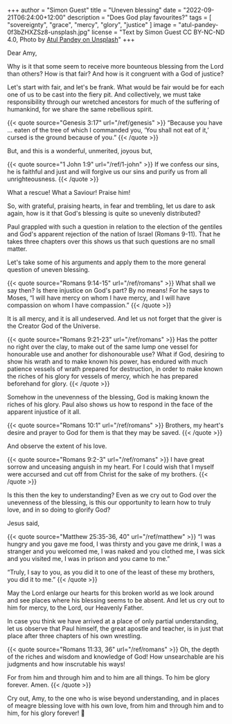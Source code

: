 +++
author = "Simon Guest"
title = "Uneven blessing"
date = "2022-09-21T06:24:00+12:00"
description = "Does God play favourites?"
tags = [ "sovereignty", "grace", "mercy", "glory", "justice" ]
image = "atul-pandey-0f3bZHXZSz8-unsplash.jpg"
license = "Text by Simon Guest CC BY-NC-ND 4.0, Photo by [Atul Pandey on Unsplash](https://unsplash.com/photos/0f3bZHXZSz8)"
+++

Dear Amy,

Why is it that some seem to receive more bounteous blessing from the Lord than others? How is that fair? And how is it congruent with a God of justice?

Let's start with fair, and let's be frank. What would be fair would be for each one of us to be cast into the fiery pit. And collectively, we must take responsibility through our wretched ancestors for much of the suffering of humankind, for we share the same rebellious spirit.

{{< quote source="Genesis 3:17" url="/ref/genesis" >}}
“Because you have ... eaten of the tree of which I commanded you, ‘You shall not eat of it,’ cursed is the ground because of you.”
{{< /quote >}}

But, and this is a wonderful, unmerited, joyous but,

{{< quote source="1 John 1:9" url="/ref/1-john" >}}
If we confess our sins, he is faithful and just and will forgive us our sins and purify us from all unrighteousness.
{{< /quote >}}

What a rescue! What a Saviour! Praise him!

So, with grateful, praising hearts, in fear and trembling, let us dare to ask again, how is it that God's blessing is quite so unevenly distributed?

Paul grappled with such a question in relation to the election of the gentiles and God's apparent rejection of the nation of Israel (Romans 9-11). That he takes three chapters over this shows us that such questions are no small matter.

Let's take some of his arguments and apply them to the more general question of uneven blessing.

{{< quote source="Romans 9:14-15" url="/ref/romans" >}}
What shall we say then? Is there injustice on God's part? By no means! For he says to Moses, “I will have mercy on whom I have mercy, and I will have compassion on whom I have compassion.”
{{< /quote >}}

It is all mercy, and it is all undeserved. And let us not forget that the giver is the Creator God of the Universe.

{{< quote source="Romans 9:21-23" url="/ref/romans" >}}
Has the potter no right over the clay, to make out of the same lump one vessel for honourable use and another for dishonourable use? What if God, desiring to show his wrath and to make known his power, has endured with much patience vessels of wrath prepared for destruction, in order to make known the riches of his glory for vessels of mercy, which he has prepared beforehand for glory.
{{< /quote >}}

Somehow in the unevenness of the blessing, God is making known the riches of his glory. Paul also shows us how to respond in the face of the apparent injustice of it all.

{{< quote source="Romans 10:1" url="/ref/romans" >}}
Brothers, my heart's desire and prayer to God for them is that they may be saved.
{{< /quote >}}

And observe the extent of his love.

{{< quote source="Romans 9:2-3" url="/ref/romans" >}}
I have great sorrow and unceasing anguish in my heart. For I could wish that I myself were accursed and cut off from Christ for the sake of my brothers.
{{< /quote >}}

Is this then the key to understanding? Even as we cry out to God over the unevenness of the blessing, is this our opportunity to learn how to truly love, and in so doing to glorify God?

Jesus said,

{{< quote source="Matthew 25:35-36, 40" url="/ref/matthew" >}}
“I was hungry and you gave me food, I was thirsty and you gave me drink, I was a stranger and you welcomed me, I was naked and you clothed me, I was sick and you visited me, I was in prison and you came to me.”

“Truly, I say to you, as you did it to one of the least of these my brothers, you did it to me.”
{{< /quote >}}

May the Lord enlarge our hearts for this broken world as we look around and see places where his blessing seems to be absent. And let us cry out to him for mercy, to the Lord, our Heavenly Father.

In case you think we have arrived at a place of only partial understanding, let us observe that Paul himself, the great apostle and teacher, is in just that place after three chapters of his own wrestling.

{{< quote source="Romans 11:33, 36" url="/ref/romans" >}}
Oh, the depth of the riches and wisdom and knowledge of God! How unsearchable are his judgments and how inscrutable his ways!

For from him and through him and to him are all things. To him be glory forever. Amen.
{{< /quote >}}

Cry out, Amy, to the one who is wise beyond understanding, and in places of meagre blessing love with his own love, from him and through him and to him, for his glory forever! 🙏
